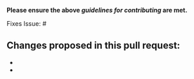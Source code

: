 **Please ensure the above *guidelines for contributing* are met.**

Fixes Issue: #

Changes proposed in this pull request:
-
-
-


